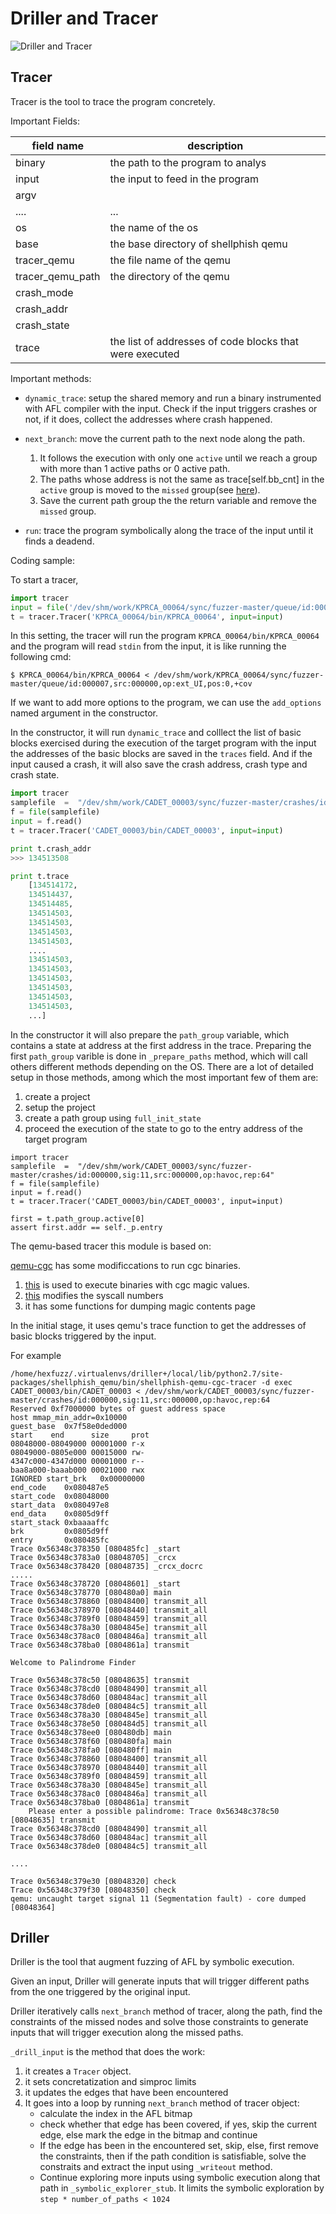 # Driller and Tracer

![Driller and Tracer](./Driller_And_Tracer.png)

## Tracer

Tracer is the tool to trace the program concretely.

Important Fields:

| field name  | description |
|-------------|-------------|
|binary       |the path to the program to analys|
|input        |the input to feed in the program |
|argv         | |
|....         | ...|
| os          | the name of the os |
| base        | the base directory of shellphish qemu |
| tracer_qemu | the file name of the qemu |
| tracer_qemu_path | the directory of the qemu |
| crash\_mode | |
| crash\_addr | |
| crash\_state| |
| trace       | the list of addresses of code blocks that were executed |

Important methods:

- `dynamic_trace`: setup the shared memory and  run a binary instrumented with
  AFL compiler with the input. Check if the input triggers crashes or not, if
  it does, collect the addresses where crash happened.

- `next_branch`: move the current path to the next node along the path.

    1. It follows the execution with only one `active` until we reach a group
    with more than 1 active paths or 0 active path.
    2. The paths whose address is not the same as trace[self.bb_cnt] in the
    `active` group is moved to the `missed` group(see [here](https://hexdump.cs.purdue.edu/source/xref/tracer/tracer/tracer.py?a=true&h=_set_cgc_simprocedures#385)).
    3. Save the current path group the the return variable and remove the `missed`
    group.

- `run`: trace the program symbolically along the trace of the input until
  it finds a deadend.


Coding sample:

To start a tracer,
```python
import tracer
input = file('/dev/shm/work/KPRCA_00064/sync/fuzzer-master/queue/id:000007,src:000000,op:ext_UI,pos:0,+cov').read()
t = tracer.Tracer('KPRCA_00064/bin/KPRCA_00064', input=input)
```

In this setting, the tracer will run the program `KPRCA_00064/bin/KPRCA_00064` and
the program will read `stdin` from the input, it is like running the following cmd:

```
$ KPRCA_00064/bin/KPRCA_00064 < /dev/shm/work/KPRCA_00064/sync/fuzzer-master/queue/id:000007,src:000000,op:ext_UI,pos:0,+cov
```

If we want to add more options to the program, we can use
the `add_options` named argument in the constructor.

In the constructor, it will run `dynamic_trace` and colllect the list of basic blocks
exercised during the execution of the target program with the input the addresses
of the basic blocks are saved in the `traces` field. And if the input caused a
crash, it will also save the crash address, crash type and crash state.

```python
import tracer
samplefile  =  "/dev/shm/work/CADET_00003/sync/fuzzer-master/crashes/id:000000,sig:11,src:000000,op:havoc,rep:64"
f = file(samplefile)
input = f.read()
t = tracer.Tracer('CADET_00003/bin/CADET_00003', input=input)

print t.crash_addr
>>> 134513508

print t.trace
    [134514172,
    134514437,
    134514485,
    134514503,
    134514503,
    134514503,
    134514503,
    ....
    134514503,
    134514503,
    134514503,
    134514503,
    134514503,
    134514503,
    ...]
```

In the constructor it will also prepare the `path_group` variable,
which contains a state at address at the first address in the trace.
Preparing the first `path_group` varible is done in `_prepare_paths`
method, which will call others different methods depending on the OS.
There are a lot of detailed setup in those methods, among which the most
important few of them are:
1. create a project
2. setup the project
3. create a path group using `full_init_state`
4. proceed the execution of the state to go to the entry address of the target program

```
import tracer
samplefile  =  "/dev/shm/work/CADET_00003/sync/fuzzer-master/crashes/id:000000,sig:11,src:000000,op:havoc,rep:64"
f = file(samplefile)
input = f.read()
t = tracer.Tracer('CADET_00003/bin/CADET_00003', input=input)

first = t.path_group.active[0]
assert first.addr == self._p.entry
```


The qemu-based tracer this module is based on:

[qemu-cgc](https://github.com/mechaphish/qemu-cgc/) has some
modificcations to run cgc binaries.

1. [this](https://github.com/mechaphish/qemu-cgc/commit/2238b85421fd29f4d5937f7e6251fb89da6346ef)
   is used to execute binaries with cgc magic values.
2. [this](https://github.com/mechaphish/qemu-cgc/commit/de38bff8ce271c477f7b6eee94a29f306aac6352)
modifies the syscall numbers
3. it has some functions for dumping magic contents page

In the initial stage, it uses qemu's trace function to get the
addresses of basic blocks triggered by the input.

For example
```
/home/hexfuzz/.virtualenvs/driller+/local/lib/python2.7/site-packages/shellphish_qemu/bin/shellphish-qemu-cgc-tracer -d exec CADET_00003/bin/CADET_00003 < /dev/shm/work/CADET_00003/sync/fuzzer-master/crashes/id:000000,sig:11,src:000000,op:havoc,rep:64
Reserved 0xf7000000 bytes of guest address space
host mmap_min_addr=0x10000
guest_base  0x7f58e0ded000
start    end      size     prot
08048000-08049000 00001000 r-x
08049000-0805e000 00015000 rw-
4347c000-4347d000 00001000 r--
baa8a000-baaab000 00021000 rwx
IGNORED start_brk   0x00000000
end_code    0x080487e5
start_code  0x08048000
start_data  0x080497e8
end_data    0x0805d9ff
start_stack 0xbaaaaffc
brk         0x0805d9ff
entry       0x080485fc
Trace 0x56348c378350 [080485fc] _start
Trace 0x56348c3783a0 [08048705] _crcx
Trace 0x56348c378420 [08048735] _crcx_docrc
.....
Trace 0x56348c378720 [08048601] _start
Trace 0x56348c378770 [080480a0] main
Trace 0x56348c378860 [08048400] transmit_all
Trace 0x56348c378970 [08048440] transmit_all
Trace 0x56348c3789f0 [08048459] transmit_all
Trace 0x56348c378a30 [0804845e] transmit_all
Trace 0x56348c378ac0 [0804846a] transmit_all
Trace 0x56348c378ba0 [0804861a] transmit

Welcome to Palindrome Finder

Trace 0x56348c378c50 [08048635] transmit
Trace 0x56348c378cd0 [08048490] transmit_all
Trace 0x56348c378d60 [080484ac] transmit_all
Trace 0x56348c378de0 [080484c5] transmit_all
Trace 0x56348c378a30 [0804845e] transmit_all
Trace 0x56348c378e50 [080484d5] transmit_all
Trace 0x56348c378ee0 [080480db] main
Trace 0x56348c378f60 [080480fa] main
Trace 0x56348c378fa0 [080480ff] main
Trace 0x56348c378860 [08048400] transmit_all
Trace 0x56348c378970 [08048440] transmit_all
Trace 0x56348c3789f0 [08048459] transmit_all
Trace 0x56348c378a30 [0804845e] transmit_all
Trace 0x56348c378ac0 [0804846a] transmit_all
Trace 0x56348c378ba0 [0804861a] transmit
	Please enter a possible palindrome: Trace 0x56348c378c50 [08048635] transmit
Trace 0x56348c378cd0 [08048490] transmit_all
Trace 0x56348c378d60 [080484ac] transmit_all
Trace 0x56348c378de0 [080484c5] transmit_all

....

Trace 0x56348c379e30 [08048320] check
Trace 0x56348c379f30 [08048350] check
qemu: uncaught target signal 11 (Segmentation fault) - core dumped [08048364]
```


## Driller

Driller is the tool that augment fuzzing of AFL by symbolic
execution.

Given an input, Driller will generate inputs that will trigger
different paths from the one triggered by the original input.

Driller iteratively calls `next_branch` method of tracer, along the path,
find the constraints of the missed nodes and solve those constraints to
generate inputs that will trigger execution along the missed paths.

`_drill_input` is the method that does the work:

1. it creates a `Tracer` object.
2. it sets concretatization and simproc limits
3. it updates the edges that have been encountered
4. It goes into a loop by running `next_branch` method of tracer object:
   - calculate the index in the AFL bitmap
   - check whether that edge has been covered, if yes, skip the current edge, else
     mark the edge in the bitmap and continue
   - If the edge has been in the encountered set, skip, else, first remove the
     constraints, then if the path condition is satisfiable, solve the constraits
     and extract the input using `_writeout` method.
   - Continue exploring more inputs using symbolic execution along that path
     in `_symbolic_explorer_stub`. It limits the symbolic exploration by `step * number_of_paths < 1024`
